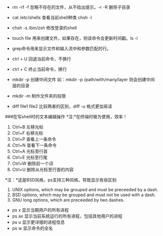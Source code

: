 - rm -rf -f 忽略不存在的文件，从不给出提示。-r -R 删除子目录


- cat /etc/shells 查看当前shell种类 chsh -l
- chsh -s /bin/zsh 修改登录的shell
- touch file 用来创建文件，如果存在，则该命令会更新时间戳。ls -l
- grep命令用来显示文件和输入流中和参数匹配的行。
- ctrl + U 回退当前命令，不换行
- ctrl + C 终止当前命令，换行
- mkdir -p 创建中间文件 如：mkdir -p /path/with/many/layer 则会创建中间层的目录
- mkdir -m 制作文件夹的权限
- diff file1 file2 比较两者的区别，diff -u 格式更加易读

###在写shell时的文本编辑操作
*注:*在终端时极为使用，效率！

1. Ctrl+B 左移光标
2. Ctrl+F 右移光标
3. Ctrl+P 查看上一条命令
4. Ctrl+N 查看下一条命令
5. Ctrl+A 光标至行首
6. Ctrl+E 光标至行尾
7. Ctrl+W 删除前一个词
8. Ctrl+U 删除从光标至行首的内容


*注：*这是BSD风格，ps支持三种风格，导致显示有些区别

1.   UNIX options, which may be grouped and must be preceeded by a dash.
2.   BSD options, which may be grouped and must not be used with a dash.
3.   GNU long options, which are preceeded by two dashes.

- ps x 显示当期用户的所有进程
- ps ax 显示当前系统运行的所有进程，包括其他用户的进程
- ps u 显示更详细的进程信息
- ps w 显示命令的全名
